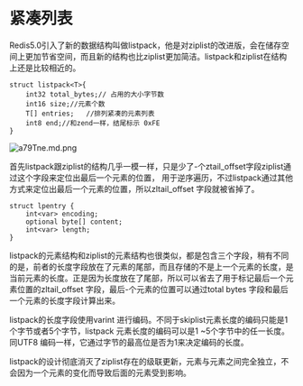 # 紧凑列表
Redis5.0引入了新的数据结构叫做listpack，他是对ziplist的改进版，会在储存空间上更加节省空间，而且新的结构也比ziplist更加简洁。listpack和ziplist在结构上还是比较相近的。
```
struct listpack<T>{
    int32 total_bytes;// 占用的大小字节数
    int16 size;//元素个数
    T[] entries;   //排列紧凑的元素列表
    int8 end;//和zend一样，结尾标示 0xFE
}
```
![a79Tne.md.png](https://s1.ax1x.com/2020/08/09/a79Tne.md.png)


首先listpack跟ziplist的结构几乎一模一样，只是少了-个ztail_offset字段ziplist通过这个字段来定位出最后一个元素的位置， 用于逆序遍历，不过listpack通过其他方式来定位出最后一个元素的位置，所以zltail_offset 字段就被省掉了。
```
struct lpentry {
    int<var> encoding;
    optional byte[] content;
    int<var> length;
}
```
listpack的元素结构和ziplist的元素结构也很类似，都是包含三个字段，稍有不同的是，前者的长度字段放在了元素的尾部，而且存储的不是上一个元素的长度，是当前元素的长度。正是因为长度放在了尾部，所以可以省去了用于标记最后一个元素位置的zltail_offset 字段，最后-个元素的位置可以通过total bytes 字段和最后一个元素的长度字段计算出来。

listpack的长度字段使用varint 进行编码。不同于skiplist元素长度的编码只能是1个字节或者5个字节，listpack 元素长度的编码可以是1 ~5个字节中的任一长度。同UTF8 编码一样，它通过字节的最高位是否为1来决定编码的长度。

listpack的设计彻底消灭了ziplist存在的级联更新，元素与元素之间完全独立，不会因为一个元素的变化而导致后面的元素受到影响。